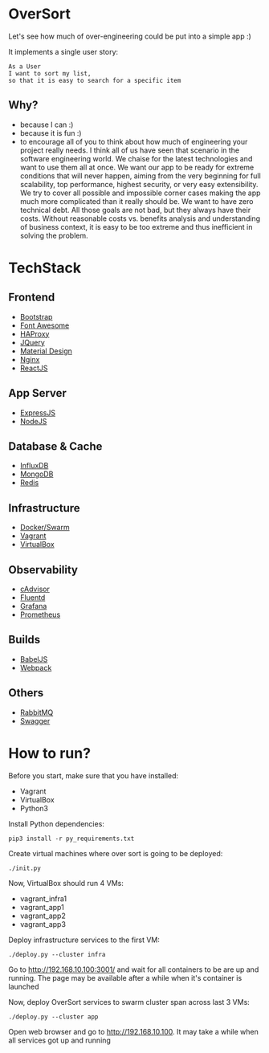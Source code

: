 
# OverSort
Let's see how much of over-engineering could be put into a simple app :)

It implements a single user story:
```
As a User
I want to sort my list,
so that it is easy to search for a specific item
```
## Why?
- because I can :)
- because it is fun :)
- to encourage all of you to think about how much of engineering your project really needs. I think all of us have seen that scenario in the software engineering world. We chaise for the latest technologies and want to use them all at once. We want our app to be ready for extreme conditions that will never happen, aiming from the very beginning for full scalability, top performance, highest security, or very easy extensibility. We try to cover all possible and impossible corner cases making the app much more complicated than it really should be. We want to have zero technical debt. All those goals are not bad, but they always have their costs. Without reasonable costs vs. benefits analysis and understanding of business context, it is easy to be too extreme and thus inefficient in solving the problem.

# TechStack

## Frontend
- [Bootstrap](https://getbootstrap.com/)
- [Font Awesome](https://fontawesome.com/)
- [HAProxy](http://www.haproxy.org/)
- [JQuery](https://jquery.com/)
- [Material Design](https://material.io/)
- [Nginx](https://www.nginx.com/)
- [ReactJS](https://reactjs.org/)

## App Server
- [ExpressJS](https://expressjs.com/)
- [NodeJS](https://nodejs.org)

## Database & Cache
- [InfluxDB](https://www.influxdata.com/)
- [MongoDB](https://www.mongodb.com/)
- [Redis](https://redis.io/)

## Infrastructure
- [Docker/Swarm](https://www.docker.com/)
- [Vagrant](https://www.vagrantup.com/)
- [VirtualBox](https://www.virtualbox.org/)

## Observability
- [cAdvisor](https://github.com/google/cadvisor)
- [Fluentd](https://www.fluentd.org/)
- [Grafana](https://grafana.com/)
- [Prometheus](https://prometheus.io/)

## Builds
- [BabelJS](https://babeljs.io/)
- [Webpack](https://webpack.js.org/)

## Others
- [RabbitMQ](https://www.rabbitmq.com/)
- [Swagger](https://swagger.io/)

# How to run?

Before you start, make sure that you have installed:
- Vagrant
- VirtualBox
- Python3

Install Python dependencies:

```
pip3 install -r py_requirements.txt
```

Create virtual machines where over sort is going to be deployed:
```
./init.py
```
Now, VirtualBox should run 4 VMs:
- vagrant_infra1
- vagrant_app1
- vagrant_app2
- vagrant_app3

Deploy infrastructure services to the first VM:
```
./deploy.py --cluster infra
```

Go to http://192.168.10.100:3001/ and wait for all containers to be are up and running. The page may be available after a while when it's container is launched

Now, deploy OverSort services to swarm cluster span across last 3 VMs:

```
./deploy.py --cluster app
```
Open web browser and go to http://192.168.10.100. It may take a while when all services got up and running
